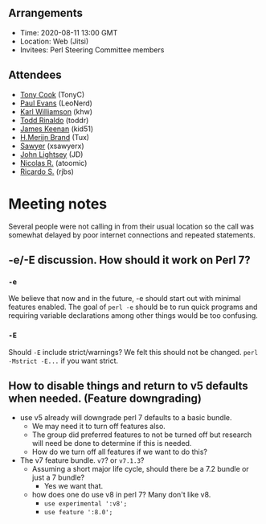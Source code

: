 ## Arrangements

- Time: 2020-08-11 13:00 GMT 
- Location: Web (Jitsi)
- Invitees: Perl Steering Committee members

## Attendees

- [Tony Cook](https://github.com/tonycoz) (TonyC)
- [Paul Evans](https://github.com/leonerd) (LeoNerd)
- [Karl Williamson](https://github.com/khwilliamson) (khw)
- [Todd Rinaldo](https://github.com/toddr) (toddr)
- [James Keenan](https://github.com/jkeenan) (kid51)
- [H.Merijn Brand](https://github.com/Tux) (Tux)
- [Sawyer](https://github.com/xsawyerx) (xsawyerx)
- [John Lightsey](https://github.com/lightsey) (JD)
- [Nicolas R.](https://github.com/atoomic) (atoomic)
- [Ricardo S.](https://github.com/rjbs) (rjbs)

# Meeting notes

Several people were not calling in from their usual location so the call was somewhat delayed by poor internet connections and repeated statements.

## -e/-E discussion. How should it work on Perl 7?

### `-e`

We believe that now and in the future, -e should start out with minimal features enabled. The goal of `perl -e` should be to run quick programs and requiring variable declarations among other things would be too confusing.

### `-E`

Should `-E` include strict/warnings? We felt this should not be changed. `perl -Mstrict -E...` if you want strict.


## How to disable things and return to v5 defaults when needed. (Feature downgrading)

- use v5 already will downgrade perl 7 defaults to a basic bundle. 
    - We may need it to turn off features also.
    - The group did preferred features to not be turned off but research will need be done to determine if this is needed.
    - How do we turn off all features if we want to do this?
- The v7 feature bundle. `v7`? or `v7.1.3`?
    - Assuming a short major life cycle, should there be a 7.2 bundle or just a 7 bundle?
        - Yes we want that.
    - how does one do use v8 in perl 7? Many don't like v8.
        - `use experimental ':v8';`
        - `use feature ':8.0';`
